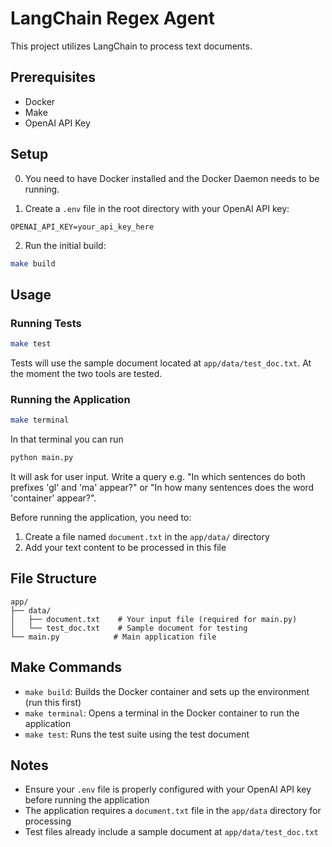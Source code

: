 # LangChain Regex Agent

This project utilizes LangChain to process text documents.

## Prerequisites
- Docker
- Make
- OpenAI API Key

## Setup
0. You need to have Docker installed and the Docker Daemon needs to be running.

1. Create a `.env` file in the root directory with your OpenAI API key:
```
OPENAI_API_KEY=your_api_key_here
```

2. Run the initial build:
```bash
make build
```

## Usage

### Running Tests
```bash
make test
```
Tests will use the sample document located at `app/data/test_doc.txt`.
At the moment the two tools are tested.

### Running the Application
```bash
make terminal
```

In that terminal you can run 
```bash
python main.py
```
It will ask for user input. Write a query e.g. "In which sentences do both prefixes 'gl' and 'ma' appear?" or "In how many sentences does the word 'container' appear?".

Before running the application, you need to:
1. Create a file named `document.txt` in the `app/data/` directory
2. Add your text content to be processed in this file

## File Structure

```
app/
├── data/
│   ├── document.txt    # Your input file (required for main.py)
│   └── test_doc.txt    # Sample document for testing
└── main.py            # Main application file
```

## Make Commands

- `make build`: Builds the Docker container and sets up the environment (run this first)
- `make terminal`: Opens a terminal in the Docker container to run the application
- `make test`: Runs the test suite using the test document

## Notes

- Ensure your `.env` file is properly configured with your OpenAI API key before running the application
- The application requires a `document.txt` file in the `app/data` directory for processing
- Test files already include a sample document at `app/data/test_doc.txt`
